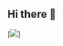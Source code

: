 ## Hi there 👋

[![](https://github-readme-stats.vercel.app/api/top-langs/?username=aStringCat&layout=compact)]
